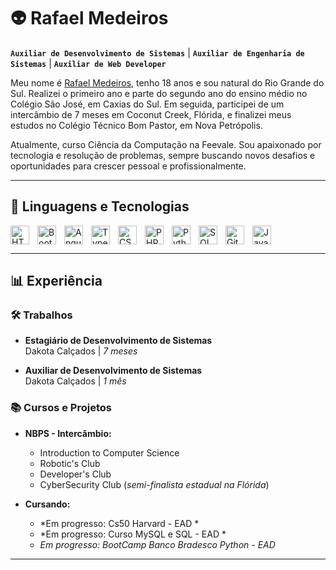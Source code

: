 # 👽 Rafael Medeiros

**`Auxiliar de Desenvolvimento de Sistemas`** | **`Auxiliar de Engenharia de Sistemas`** | **`Auxiliar de Web Developer`**

Meu nome é [Rafael Medeiros](https://www.instagram.com/r_medeirossz/), tenho 18 anos e sou natural do Rio Grande do Sul. Realizei o primeiro ano e parte do segundo ano do ensino médio no Colégio São José, em Caxias do Sul. Em seguida, participei de um intercâmbio de 7 meses em Coconut Creek, Flórida, e finalizei meus estudos no Colégio Técnico Bom Pastor, em Nova Petrópolis.

Atualmente, curso Ciência da Computação na Feevale. Sou apaixonado por tecnologia e resolução de problemas, sempre buscando novos desafios e oportunidades para crescer pessoal e profissionalmente.

---

## 🤖 Linguagens e Tecnologias

<img align="left" alt="HTML" title="HTML" width="30px" style="padding-right: 10px;" src="https://cdn.jsdelivr.net/gh/devicons/devicon@latest/icons/html5/html5-original.svg" />
<img align="left" alt="Bootstrap" title="Bootstrap" width="30px" style="padding-right: 10px;" src="https://cdn.jsdelivr.net/gh/devicons/devicon@latest/icons/bootstrap/bootstrap-original.svg" />
<img align="left" alt="Angular" title="Angular" width="30px" style="padding-right: 10px;" src="https://cdn.jsdelivr.net/gh/devicons/devicon@latest/icons/angular/angular-original.svg" />
<img align="left" alt="TypeScript" title="TypeScript" width="30px" style="padding-right: 10px;" src="https://cdn.jsdelivr.net/gh/devicons/devicon@latest/icons/typescript/typescript-original.svg" />
<img align="left" alt="CSS" title="CSS" width="30px" style="padding-right: 10px;" src="https://cdn.jsdelivr.net/gh/devicons/devicon@latest/icons/css3/css3-plain-wordmark.svg" />
<img align="left" alt="PHP" title="PHP" width="30px" style="padding-right: 10px;" src="https://cdn.jsdelivr.net/gh/devicons/devicon@latest/icons/php/php-original.svg" />
<img align="left" alt="Python" title="Python" width="30px" style="padding-right: 10px;" src="https://cdn.jsdelivr.net/gh/devicons/devicon@latest/icons/python/python-original.svg" />
<img align="left" alt="SQL" title="SQL" width="30px" style="padding-right: 10px;" src="https://cdn.jsdelivr.net/gh/devicons/devicon@latest/icons/mysql/mysql-original.svg" />
<img align="left" alt="Git" title="Git" width="30px" style="padding-right: 10px;" src="https://cdn.jsdelivr.net/gh/devicons/devicon@latest/icons/git/git-original.svg" />
<img align="left" alt="Java" title="Java" width="30px" style="padding-right: 10px;" src="https://cdn.jsdelivr.net/gh/devicons/devicon@latest/icons/java/java-original.svg" />

<br clear="left"/>

---

## 📊 Experiência

### 🛠️ Trabalhos
- **Estagiário de Desenvolvimento de Sistemas**  
  Dakota Calçados | *7 meses*

- **Auxiliar de Desenvolvimento de Sistemas**  
  Dakota Calçados | *1 mês*  

### 📚 Cursos e Projetos
- **NBPS - Intercâmbio:**  
  - Introduction to Computer Science  
  - Robotic's Club  
  - Developer's Club  
  - CyberSecurity Club (*semi-finalista estadual na Flórida*)
    
- **Cursando:**  
  - *Em progresso: Cs50 Harvard - EAD *
  - *Em progresso: Curso MySQL e SQL - EAD *
  - *Em progresso: BootCamp Banco Bradesco Python - EAD*

---

